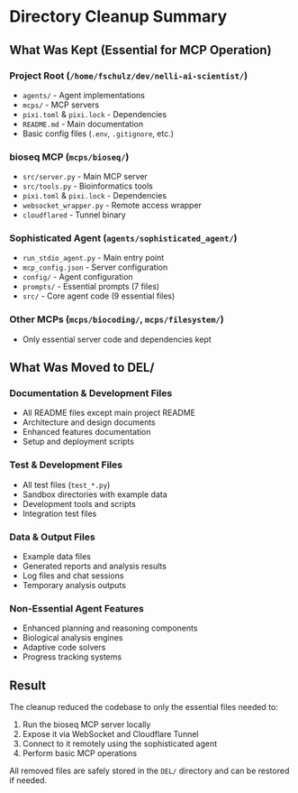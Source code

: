 # Directory Cleanup Summary

## What Was Kept (Essential for MCP Operation)

### Project Root (`/home/fschulz/dev/nelli-ai-scientist/`)
- `agents/` - Agent implementations
- `mcps/` - MCP servers
- `pixi.toml` & `pixi.lock` - Dependencies
- `README.md` - Main documentation
- Basic config files (`.env`, `.gitignore`, etc.)

### bioseq MCP (`mcps/bioseq/`)
- `src/server.py` - Main MCP server
- `src/tools.py` - Bioinformatics tools
- `pixi.toml` & `pixi.lock` - Dependencies
- `websocket_wrapper.py` - Remote access wrapper
- `cloudflared` - Tunnel binary

### Sophisticated Agent (`agents/sophisticated_agent/`)
- `run_stdio_agent.py` - Main entry point
- `mcp_config.json` - Server configuration
- `config/` - Agent configuration
- `prompts/` - Essential prompts (7 files)
- `src/` - Core agent code (9 essential files)

### Other MCPs (`mcps/biocoding/`, `mcps/filesystem/`)
- Only essential server code and dependencies kept

## What Was Moved to DEL/

### Documentation & Development Files
- All README files except main project README
- Architecture and design documents
- Enhanced features documentation
- Setup and deployment scripts

### Test & Development Files
- All test files (`test_*.py`)
- Sandbox directories with example data
- Development tools and scripts
- Integration test files

### Data & Output Files
- Example data files
- Generated reports and analysis results
- Log files and chat sessions
- Temporary analysis outputs

### Non-Essential Agent Features
- Enhanced planning and reasoning components
- Biological analysis engines
- Adaptive code solvers
- Progress tracking systems

## Result

The cleanup reduced the codebase to only the essential files needed to:
1. Run the bioseq MCP server locally
2. Expose it via WebSocket and Cloudflare Tunnel
3. Connect to it remotely using the sophisticated agent
4. Perform basic MCP operations

All removed files are safely stored in the `DEL/` directory and can be restored if needed.